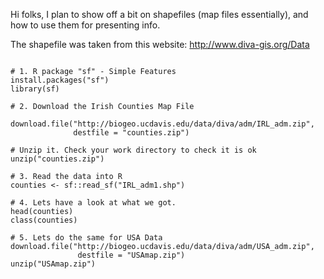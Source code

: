 Hi folks,
I plan to show off a bit on shapefiles (map files essentially), and how to use them for presenting info.

The shapefile was taken from this website:  http://www.diva-gis.org/Data
<pre><code>
# 1. R package "sf" - Simple Features 
install.packages("sf")
library(sf)

# 2. Download the Irish Counties Map File

download.file("http://biogeo.ucdavis.edu/data/diva/adm/IRL_adm.zip",
              destfile = "counties.zip")

# Unzip it. Check your work directory to check it is ok
unzip("counties.zip")

# 3. Read the data into R
counties <- sf::read_sf("IRL_adm1.shp")

# 4. Lets have a look at what we got.
head(counties)
class(counties)

# 5. Lets do the same for USA Data 
download.file("http://biogeo.ucdavis.edu/data/diva/adm/USA_adm.zip", 
               destfile = "USAmap.zip")
unzip("USAmap.zip")               

</code></pre>

